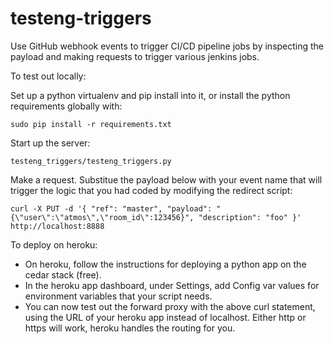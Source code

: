 # testeng-triggers
Use GitHub webhook events to trigger CI/CD pipeline jobs by inspecting the payload
and making requests to trigger various jenkins jobs.

To test out locally:

Set up a python virtualenv and pip install into it, or install the python requirements globally with:
```
sudo pip install -r requirements.txt
```
Start up the server:
```
testeng_triggers/testeng_triggers.py
```

Make a request. Substitue the payload below with your event name that will trigger the logic
that you had coded by modifying the redirect script:
```
curl -X PUT -d '{ "ref": "master", "payload": "{\"user\":\"atmos\",\"room_id\":123456}", "description": "foo" }' http://localhost:8888
```

To deploy on heroku:

* On heroku, follow the instructions for deploying a python app on the cedar stack (free).
* In the heroku app dashboard, under Settings, add Config var values for environment variables that your script needs.
* You can now test out the forward proxy with the above curl statement, using the URL of your heroku app instead
of localhost. Either http or https will work, heroku handles the routing for you.

